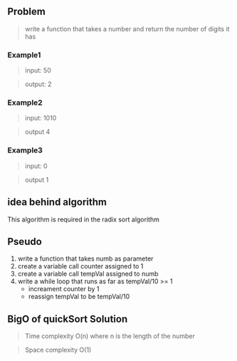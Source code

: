 ## Problem
> write a function that takes a number and return the number of digits it has
### Example1
> input: 50

> output: 2

### Example2
> input: 1010

> output 4

### Example3
> input: 0

> output 1

## idea behind algorithm
This algorithm is required in the radix sort algorithm

## Pseudo

1. write a function that takes numb as parameter
2. create a variable call counter assigned  to 1
3. create a variable call tempVal assigned to numb
4. write a while loop that runs as far as tempVal/10 >= 1
    - increament counter by 1
    - reassign tempVal to be tempVal/10
## BigO of quickSort Solution

>Time complexity O(n) where n is the length of the number

>Space complexity O(1)
